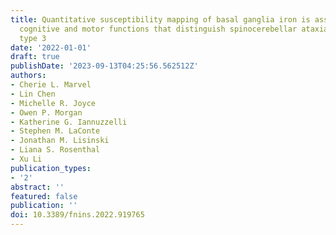 ```yaml
---
title: Quantitative susceptibility mapping of basal ganglia iron is associated with
  cognitive and motor functions that distinguish spinocerebellar ataxia type 6 and
  type 3
date: '2022-01-01'
draft: true
publishDate: '2023-09-13T04:25:56.562512Z'
authors:
- Cherie L. Marvel
- Lin Chen
- Michelle R. Joyce
- Owen P. Morgan
- Katherine G. Iannuzzelli
- Stephen M. LaConte
- Jonathan M. Lisinski
- Liana S. Rosenthal
- Xu Li
publication_types:
- '2'
abstract: ''
featured: false
publication: ''
doi: 10.3389/fnins.2022.919765
---
```


